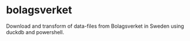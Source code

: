 # bolagsverket
Download and transform of data-files from Bolagsverket in Sweden using duckdb and powershell.

